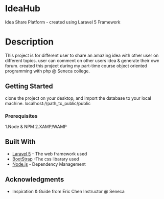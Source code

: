 # IdeaHub
Idea Share Platform - created using Laravel 5 Framework


# Description

This project is for different user to share an amazing idea with other user on different topics. user can comment on other users idea & generate their own forum.
created this project during my part-time course object oriented programming with php @ Seneca college.

## Getting Started

clone the project on your desktop, and import the database to your local machine. localhost://path_to_public/public

### Prerequisites

1.Node & NPM
2.XAMP/WAMP

## Built With

* [Laravel 5](https://laravel.com/docs/5.6) - The web framework used
* [BootStrap](https://getbootstrap.com/) -The css libarary used
* [Node.js](https://nodejs.org/en/) - Dependency Management


## Acknowledgments

* Inspiration & Guide from Eric Chen Instructor @ Seneca


